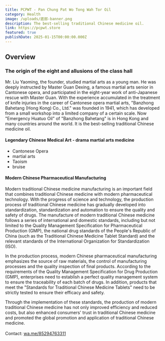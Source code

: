 ```yaml
---
title: PCPWT - Pan Chung Pat Wo Tong Wah Tor Oil
category: Health
image: /uploads/底部-banner.png
description: The best-selling traditional Chinese medicine oil.
link: https://pcpwt.store
featured: true
publishDate: 2025-01-15T00:00:00.000Z
---
```

## Overview

### The origin of the eight and allusions of the class hall

Mr. Liu Yaoming, the founder, studied martial arts as a young man. He was deeply instructed by Master Guan Dexing, a famous martial arts senior in Cantonese opera, and participated in the eight-year work of anti-Japanese rescue with Master Guan. With the experience accumulated in the treatment of knife injuries in the career of Cantonese opera martial arts, "Banzhong Bahetang (Hong Kong) Co., Ltd." was founded in 1941, which has developed from a small workshop into a limited company of a certain scale. Now "Emergency Huatuo Oil" of "Banzhong Bahetang" is in Hong Kong and many countries around the world. It is the best-selling traditional Chinese medicine oil.

#### Legendary Chinese Medical Art - drama martial arts medicine

* Cantonese Opera
* martial arts
* Taoism
* bruise

#### Modern Chinese Pharmaceutical Manufacturing

Modern traditional Chinese medicine manufacturing is an important field that combines traditional Chinese medicine with modern pharmaceutical technology. With the progress of science and technology, the production process of traditional Chinese medicine has gradually developed into standardization, standardization and automation to ensure the quality and safety of drugs. The manufacture of modern traditional Chinese medicine follows a series of international and domestic standards, including but not limited to the Quality Management Specification for Pharmaceutical Production (GMP), the national drug standards of the People's Republic of China (such as the Traditional Chinese Medicine Tablet Standard) and the relevant standards of the International Organization for Standardization (ISO).

In the production process, modern Chinese pharmaceutical manufacturing emphasizes the source of raw materials, the control of manufacturing processes and the quality inspection of final products. According to the requirements of the Quality Management Specification for Drug Production (GMP), enterprises need to establish a perfect quality management system to ensure the traceability of each batch of drugs. In addition, products that meet the "Standards for Traditional Chinese Medicine Tablets" need to be strictly tested to ensure their efficacy and safety.

Through the implementation of these standards, the production of modern traditional Chinese medicine has not only improved efficiency and reduced costs, but also enhanced consumers' trust in traditional Chinese medicine and promoted the global promotion and application of traditional Chinese medicine.\
\
Contact: [wa.me/85294763311](http://wa.me/85294763311)
